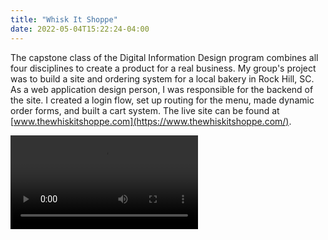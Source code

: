 ```yaml
---
title: "Whisk It Shoppe"
date: 2022-05-04T15:22:24-04:00
---
```


The capstone class of the Digital Information Design program combines all four disciplines to create a product for a real business. My group's project was to build a site and ordering system for a local bakery in Rock Hill, SC. As a web application design person, I was responsible for the backend of the site. I created a login flow, set up routing for the menu, made dynamic order forms, and built a cart system. The live site can be found at [www.thewhiskitshoppe.com](https://www.thewhiskitshoppe.com/).

<video controls>
    <source
        src="/videos/whiskitOrdering.mp4"
        type="video/mp4"
    />
    Your browser does not support the video tag.
</video>